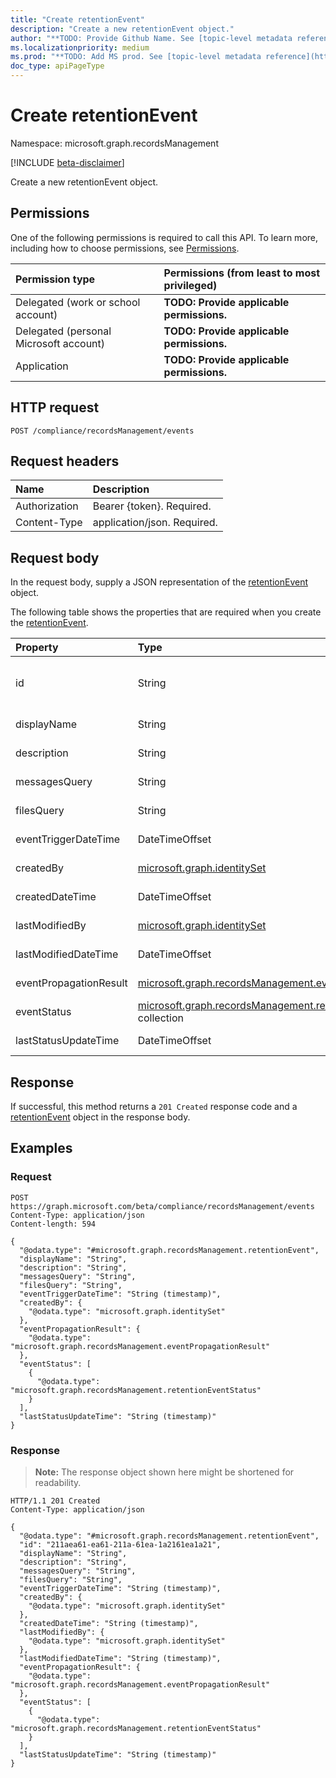```yaml
---
title: "Create retentionEvent"
description: "Create a new retentionEvent object."
author: "**TODO: Provide Github Name. See [topic-level metadata reference](https://msgo.azurewebsites.net/add/document/guidelines/metadata.html#topic-level-metadata)**"
ms.localizationpriority: medium
ms.prod: "**TODO: Add MS prod. See [topic-level metadata reference](https://msgo.azurewebsites.net/add/document/guidelines/metadata.html#topic-level-metadata)**"
doc_type: apiPageType
---
```


# Create retentionEvent
Namespace: microsoft.graph.recordsManagement

[!INCLUDE [beta-disclaimer](../../includes/beta-disclaimer.md)]

Create a new retentionEvent object.

## Permissions
One of the following permissions is required to call this API. To learn more, including how to choose permissions, see [Permissions](/graph/permissions-reference).

|Permission type|Permissions (from least to most privileged)|
|:---|:---|
|Delegated (work or school account)|**TODO: Provide applicable permissions.**|
|Delegated (personal Microsoft account)|**TODO: Provide applicable permissions.**|
|Application|**TODO: Provide applicable permissions.**|

## HTTP request

<!-- {
  "blockType": "ignored"
}
-->
``` http
POST /compliance/recordsManagement/events
```

## Request headers
|Name|Description|
|:---|:---|
|Authorization|Bearer {token}. Required.|
|Content-Type|application/json. Required.|

## Request body
In the request body, supply a JSON representation of the [retentionEvent](../resources/recordsmanagement-retentionevent.md) object.

The following table shows the properties that are required when you create the [retentionEvent](../resources/recordsmanagement-retentionevent.md).

|Property|Type|Description|
|:---|:---|:---|
|id|String|**TODO: Add Description** Inherited from [entity](../resources/recordsmanagement-entity.md)|
|displayName|String|**TODO: Add Description**|
|description|String|**TODO: Add Description**|
|messagesQuery|String|**TODO: Add Description**|
|filesQuery|String|**TODO: Add Description**|
|eventTriggerDateTime|DateTimeOffset|**TODO: Add Description**|
|createdBy|[microsoft.graph.identitySet](../resources/recordsmanagement-identityset.md)|**TODO: Add Description**|
|createdDateTime|DateTimeOffset|**TODO: Add Description**|
|lastModifiedBy|[microsoft.graph.identitySet](../resources/recordsmanagement-identityset.md)|**TODO: Add Description**|
|lastModifiedDateTime|DateTimeOffset|**TODO: Add Description**|
|eventPropagationResult|[microsoft.graph.recordsManagement.eventPropagationResult](../resources/recordsmanagement-eventpropagationresult.md)|**TODO: Add Description**|
|eventStatus|[microsoft.graph.recordsManagement.retentionEventStatus](../resources/recordsmanagement-retentioneventstatus.md) collection|**TODO: Add Description**|
|lastStatusUpdateTime|DateTimeOffset|**TODO: Add Description**|



## Response

If successful, this method returns a `201 Created` response code and a [retentionEvent](../resources/recordsmanagement-retentionevent.md) object in the response body.

## Examples

### Request
<!-- {
  "blockType": "request",
  "name": "create_retentionevent_from_"
}
-->
``` http
POST https://graph.microsoft.com/beta/compliance/recordsManagement/events
Content-Type: application/json
Content-length: 594

{
  "@odata.type": "#microsoft.graph.recordsManagement.retentionEvent",
  "displayName": "String",
  "description": "String",
  "messagesQuery": "String",
  "filesQuery": "String",
  "eventTriggerDateTime": "String (timestamp)",
  "createdBy": {
    "@odata.type": "microsoft.graph.identitySet"
  },
  "eventPropagationResult": {
    "@odata.type": "microsoft.graph.recordsManagement.eventPropagationResult"
  },
  "eventStatus": [
    {
      "@odata.type": "microsoft.graph.recordsManagement.retentionEventStatus"
    }
  ],
  "lastStatusUpdateTime": "String (timestamp)"
}
```


### Response
>**Note:** The response object shown here might be shortened for readability.
<!-- {
  "blockType": "response",
  "truncated": true,
  "@odata.type": "microsoft.graph.recordsManagement.retentionEvent"
}
-->
``` http
HTTP/1.1 201 Created
Content-Type: application/json

{
  "@odata.type": "#microsoft.graph.recordsManagement.retentionEvent",
  "id": "211aea61-ea61-211a-61ea-1a2161ea1a21",
  "displayName": "String",
  "description": "String",
  "messagesQuery": "String",
  "filesQuery": "String",
  "eventTriggerDateTime": "String (timestamp)",
  "createdBy": {
    "@odata.type": "microsoft.graph.identitySet"
  },
  "createdDateTime": "String (timestamp)",
  "lastModifiedBy": {
    "@odata.type": "microsoft.graph.identitySet"
  },
  "lastModifiedDateTime": "String (timestamp)",
  "eventPropagationResult": {
    "@odata.type": "microsoft.graph.recordsManagement.eventPropagationResult"
  },
  "eventStatus": [
    {
      "@odata.type": "microsoft.graph.recordsManagement.retentionEventStatus"
    }
  ],
  "lastStatusUpdateTime": "String (timestamp)"
}
```

